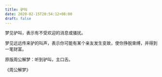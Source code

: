 ```yaml
---
title: 驴叫
date: 2020-02-15T20:54:12+08:00
draft: false
---
```


梦见驴叫，表示有不受欢迎的消息或骚扰。

梦见远远传来驴的叫声，表示你可能有某个亲友发生变故，使你挣脱束缚，并得到一笔财富。

原版周公解梦：听到驴叫，主口舌。

《周公解梦》